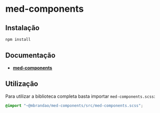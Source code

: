 # med-components

## Instalação

```bash
npm install
```

## Documentação

- **[med-components](http://desenv.ordomederi.com/med-components)**

## Utilização

Para utilizar a biblioteca completa basta importar `med-components.scss`:

```scss
@import "~@mbrandao/med-components/src/med-components.scss";
```
